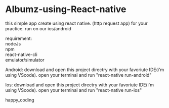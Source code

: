 # Albumz-using-React-native
this simple app create using react native. (http request app) for your practice. run on our ios/android 


requirement:  
nodeJs  
npm  
react-native-cli  
emulator/simulator


Android:
download and open this project directry with your favoriute IDE(i'm using VScode).
open your terminal and run "react-native run-android"

Ios:
download and open this project directry with your favoriute IDE(i'm using VScode).
open your terminal and run "react-native run-ios"

happy_coding
